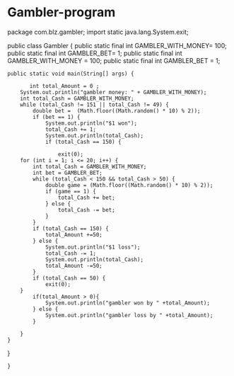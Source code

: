# Gambler-program
package com.blz.gambler;
import static java.lang.System.exit;

public class Gambler {
   public static final int GAMBLER_WITH_MONEY= 100;
    public static final int GAMBLER_BET= 1;
    public static final int GAMBLER_WITH_MONEY = 100;
    public static final int GAMBLER_BET = 1;

    public static void main(String[] args) {

           int total_Amount = 0 ;
        System.out.println("gambler money: " + GAMBLER_WITH_MONEY);
        int total_Cash = GAMBLER_WITH_MONEY;
        while (total_Cash != 151 || total_Cash != 49) {
            double bet =  (Math.floor((Math.random() * 10) % 2));
            if (bet == 1) {
                System.out.println("$1 won");
                total_Cash += 1;
                System.out.println(total_Cash);
                if (total_Cash == 150) {

                    exit(0);
        for (int i = 1; i <= 20; i++) {
            int total_Cash = GAMBLER_WITH_MONEY;
            int bet = GAMBLER_BET;
            while (total_Cash < 150 && total_Cash > 50) {
                double game = (Math.floor((Math.random() * 10) % 2));
                if (game == 1) {
                    total_Cash += bet;
                } else {
                    total_Cash -= bet;
                }
            }
            if (total_Cash == 150) {
                total_Amount +=50;
            } else {
                System.out.println("$1 loss");
                total_Cash -= 1;
                System.out.println(total_Cash);
                total_Amount -=50;
            }
            if (total_Cash == 50) {
                exit(0);
        }
            if(total_Amount > 0){
                System.out.println("gambler won by " +total_Amount);
            } else {
                System.out.println("gambler loss by " +total_Amount);
            }

        }
    }
}


    }
